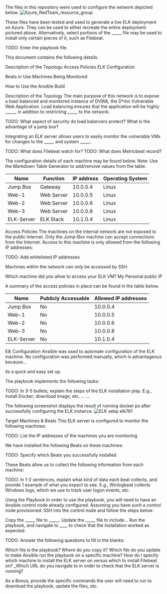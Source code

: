 The files in this repository were used to configure the network depicted below.
![Azure_RedTeam_resource_group](https://user-images.githubusercontent.com/77369142/120471172-f671c180-c3d6-11eb-960c-c576ef53a360.jpg)

These files have been tested and used to generate a live ELK deployment on Azure. They can be used to either recreate the entire deployment pictured above. Alternatively, select portions of the _____ file may be used to install only certain pieces of it, such as Filebeat.

TODO: Enter the playbook file.

This document contains the following details:

Description of the Topologu
Access Policies
ELK Configuration

Beats in Use
Machines Being Monitored


How to Use the Ansible Build


Description of the Topology
The main purpose of this network is to expose a load-balanced and monitored instance of DVWA, the D*mn Vulnerable Web Application.
Load balancing ensures that the application will be highly _____, in addition to restricting _____ to the network.

TODO: What aspect of security do load balancers protect? What is the advantage of a jump box?

Integrating an ELK server allows users to easily monitor the vulnerable VMs for changes to the _____ and system _____.

TODO: What does Filebeat watch for?
TODO: What does Metricbeat record?

The configuration details of each machine may be found below.
Note: Use the Markdown Table Generator to add/remove values from the table.



| Name       	| Function   	| IP address 	| Operating System 	|
|------------	|------------	|------------	|------------------	|
| Jump Box   	| Gateway    	| 10.0.0.4   	| Linux            	|
| Web-1      	| Web Server 	| 10.0.0.5   	| Linux            	|
| Web-2      	| Web Server 	| 10.0.0.6   	| Linux            	|
| Web-3      	| Web Server 	| 10.0.0.8   	| Linux            	|
| ELK-Server 	| ELK Stack  	| 10.1.0.4   	| Linux            	|







Access Policies
The machines on the internal network are not exposed to the public Internet.
Only the Jump-Box machine can accept connections from the Internet. Access to this machine is only allowed from the following IP addresses:

TODO: Add whitelisted IP addresses

Machines within the network can only be accessed by SSH.

Which machine did you allow to access your ELK VM? My Personal public IP

A summary of the access policies in place can be found in the table below.


| Name       	| Publicly Accessable 	| Allowed IP addresses 	|
|------------	|---------------------	|----------------------	|
| Jump Box   	| No                  	| 10.0.0.4             	|
| Web-1      	| No                  	| 10.0.0.5             	|
| Web-2      	| No                  	| 10.0.0.6             	|
| Web-3      	| No                  	| 10.0.0.8             	|
| ELK-Server 	| No                  	| 10.1.0.4             	|













Elk Configuration
Ansible was used to automate configuration of the ELK machine. No configuration was performed manually, which is advantageous because...

its a quick and easy set up.

The playbook implements the following tasks:

TODO: In 3-5 bullets, explain the steps of the ELK installation play. E.g., install Docker; download image; etc.
...
...

The following screenshot displays the result of running docker ps after successfully configuring the ELK instance.
![ELK sebp elk761](https://user-images.githubusercontent.com/77369142/120470855-9e3abf80-c3d6-11eb-807b-abd2e7a32a75.JPG)


Target Machines & Beats
This ELK server is configured to monitor the following machines:

TODO: List the IP addresses of the machines you are monitoring

We have installed the following Beats on these machines:

TODO: Specify which Beats you successfully installed

These Beats allow us to collect the following information from each machine:

TODO: In 1-2 sentences, explain what kind of data each beat collects, and provide 1 example of what you expect to see. E.g., Winlogbeat collects Windows logs, which we use to track user logon events, etc.


Using the Playbook
In order to use the playbook, you will need to have an Ansible control node already configured. Assuming you have such a control node provisioned:
SSH into the control node and follow the steps below:

Copy the _____ file to _____.
Update the _____ file to include...
Run the playbook, and navigate to ____ to check that the installation worked as expected.

TODO: Answer the following questions to fill in the blanks:

Which file is the playbook? Where do you copy it?
Which file do you update to make Ansible run the playbook on a specific machine? How do I specify which machine to install the ELK server on versus which to install Filebeat on?
_Which URL do you navigate to in order to check that the ELK server is running?

As a Bonus, provide the specific commands the user will need to run to download the playbook, update the files, etc.
